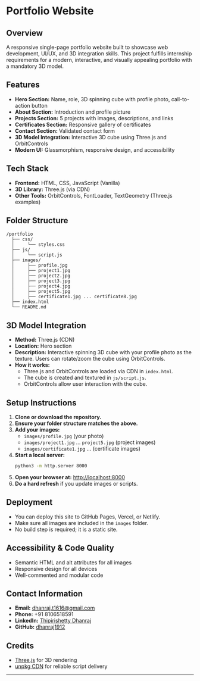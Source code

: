 # Portfolio Website

## Overview
A responsive single-page portfolio website built to showcase web development, UI/UX, and 3D integration skills. This project fulfills internship requirements for a modern, interactive, and visually appealing portfolio with a mandatory 3D model.

## Features
- **Hero Section:** Name, role, 3D spinning cube with profile photo, call-to-action button
- **About Section:** Introduction and profile picture
- **Projects Section:** 5 projects with images, descriptions, and links
- **Certificates Section:** Responsive gallery of certificates
- **Contact Section:** Validated contact form
- **3D Model Integration:** Interactive 3D cube using Three.js and OrbitControls
- **Modern UI:** Glassmorphism, responsive design, and accessibility

## Tech Stack
- **Frontend:** HTML, CSS, JavaScript (Vanilla)
- **3D Library:** Three.js (via CDN)
- **Other Tools:** OrbitControls, FontLoader, TextGeometry (Three.js examples)

## Folder Structure
```
/portfolio
  ├── css/
  │     └── styles.css
  ├── js/
  │     └── script.js
  ├── images/
  │     ├── profile.jpg
  │     ├── project1.jpg
  │     ├── project2.jpg
  │     ├── project3.jpg
  │     ├── project4.jpg
  │     ├── project5.jpg
  │     ├── certificate1.jpg ... certificate8.jpg
  ├── index.html
  └── README.md
```

## 3D Model Integration
- **Method:** Three.js (CDN)
- **Location:** Hero section
- **Description:** Interactive spinning 3D cube with your profile photo as the texture. Users can rotate/zoom the cube using OrbitControls.
- **How it works:**
  - Three.js and OrbitControls are loaded via CDN in `index.html`.
  - The cube is created and textured in `js/script.js`.
  - OrbitControls allow user interaction with the cube.

## Setup Instructions
1. **Clone or download the repository.**
2. **Ensure your folder structure matches the above.**
3. **Add your images:**
   - `images/profile.jpg` (your photo)
   - `images/project1.jpg` ... `project5.jpg` (project images)
   - `images/certificate1.jpg` ... (certificate images)
4. **Start a local server:**
   ```sh
   python3 -m http.server 8000
   ```
5. **Open your browser at:**
   [http://localhost:8000](http://localhost:8000)
6. **Do a hard refresh** if you update images or scripts.

## Deployment
- You can deploy this site to GitHub Pages, Vercel, or Netlify.
- Make sure all images are included in the `images` folder.
- No build step is required; it is a static site.

## Accessibility & Code Quality
- Semantic HTML and alt attributes for all images
- Responsive design for all devices
- Well-commented and modular code

## Contact Information
- **Email:** [dhanraj.t1616@gmail.com](mailto:dhanraj.t1616@gmail.com)
- **Phone:** +91 8106518591
- **LinkedIn:** [Thipirishetty Dhanraj](https://www.linkedin.com/in/thipirishetty-dhanraj/)
- **GitHub:** [dhanraj1912](https://github.com/dhanraj1912)

## Credits
- [Three.js](https://threejs.org/) for 3D rendering
- [unpkg CDN](https://unpkg.com/) for reliable script delivery

---
